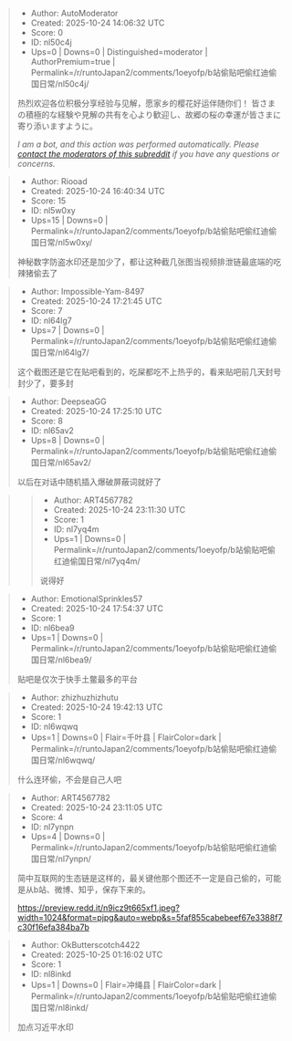 > - Author: AutoModerator
> - Created: 2025-10-24 14:06:32 UTC
> - Score: 0
> - ID: nl50c4j
> - Ups=0 | Downs=0 | Distinguished=moderator | AuthorPremium=true | Permalink=/r/runtoJapan2/comments/1oeyofp/b站偷贴吧偷红迪偷国日常/nl50c4j/
>
> 热烈欢迎各位积极分享经验与见解，愿家乡的樱花好运伴随你们！
> 皆さまの積極的な経験や見解の共有を心より歓迎し、故郷の桜の幸運が皆さまに寄り添いますように。
> 
> *I am a bot, and this action was performed automatically. Please [contact the moderators of this subreddit](/message/compose/?to=/r/runtoJapan2) if you have any questions or concerns.*

> - Author: Riooad
> - Created: 2025-10-24 16:40:34 UTC
> - Score: 15
> - ID: nl5w0xy
> - Ups=15 | Downs=0 | Permalink=/r/runtoJapan2/comments/1oeyofp/b站偷贴吧偷红迪偷国日常/nl5w0xy/
>
> 神秘数字防盗水印还是加少了，都让这种截几张图当视频排泄链最底端的吃辣猪偷去了

> - Author: Impossible-Yam-8497
> - Created: 2025-10-24 17:21:45 UTC
> - Score: 7
> - ID: nl64lg7
> - Ups=7 | Downs=0 | Permalink=/r/runtoJapan2/comments/1oeyofp/b站偷贴吧偷红迪偷国日常/nl64lg7/
>
> 这个截图还是它在贴吧看到的，吃屎都吃不上热乎的，看来贴吧前几天封号封少了，要多封

> - Author: DeepseaGG
> - Created: 2025-10-24 17:25:10 UTC
> - Score: 8
> - ID: nl65av2
> - Ups=8 | Downs=0 | Permalink=/r/runtoJapan2/comments/1oeyofp/b站偷贴吧偷红迪偷国日常/nl65av2/
>
> 以后在对话中随机插入爆破屏蔽词就好了

>> - Author: ART4567782
>> - Created: 2025-10-24 23:11:30 UTC
>> - Score: 1
>> - ID: nl7yq4m
>> - Ups=1 | Downs=0 | Permalink=/r/runtoJapan2/comments/1oeyofp/b站偷贴吧偷红迪偷国日常/nl7yq4m/
>>
>> 说得好

> - Author: EmotionalSprinkles57
> - Created: 2025-10-24 17:54:37 UTC
> - Score: 1
> - ID: nl6bea9
> - Ups=1 | Downs=0 | Permalink=/r/runtoJapan2/comments/1oeyofp/b站偷贴吧偷红迪偷国日常/nl6bea9/
>
> 贴吧是仅次于快手土鳖最多的平台

> - Author: zhizhuzhizhutu
> - Created: 2025-10-24 19:42:13 UTC
> - Score: 1
> - ID: nl6wqwq
> - Ups=1 | Downs=0 | Flair=千叶县 | FlairColor=dark | Permalink=/r/runtoJapan2/comments/1oeyofp/b站偷贴吧偷红迪偷国日常/nl6wqwq/
>
> 什么连环偷，不会是自己人吧

> - Author: ART4567782
> - Created: 2025-10-24 23:11:05 UTC
> - Score: 4
> - ID: nl7ynpn
> - Ups=4 | Downs=0 | Permalink=/r/runtoJapan2/comments/1oeyofp/b站偷贴吧偷红迪偷国日常/nl7ynpn/
>
> 简中互联网的生态链是这样的，最关键他那个图还不一定是自己偷的，可能是从b站、微博、知乎，保存下来的。
> 
> https://preview.redd.it/n9icz9t665xf1.jpeg?width=1024&format=pjpg&auto=webp&s=5faf855cabebeef67e3388f7c30f16efa384ba7b

> - Author: OkButterscotch4422
> - Created: 2025-10-25 01:16:02 UTC
> - Score: 1
> - ID: nl8inkd
> - Ups=1 | Downs=0 | Flair=冲绳县 | FlairColor=dark | Permalink=/r/runtoJapan2/comments/1oeyofp/b站偷贴吧偷红迪偷国日常/nl8inkd/
>
> 加点习近平水印

